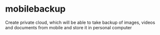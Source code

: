 # mobilebackup
Create private cloud, which will be able to take backup of images, videos and documents from mobile and store it in personal computer
